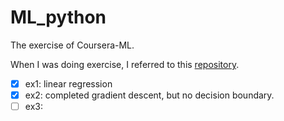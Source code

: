 # ML_python

The exercise of Coursera-ML.

When I was doing exercise, I referred to this [repository](https://github.com/fengdu78/Coursera-ML-AndrewNg-Notes).

- [x] ex1: linear regression
- [x] ex2: completed gradient descent, but no decision boundary.
- [ ] ex3: 